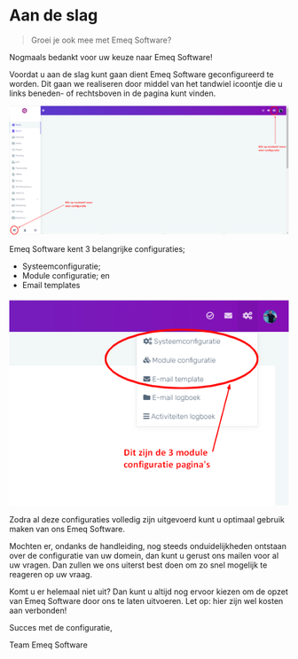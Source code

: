 # Aan de slag

> Groei je ook mee met Emeq Software?
>

Nogmaals bedankt voor uw keuze naar Emeq Software!

Voordat u aan de slag kunt gaan dient Emeq Software geconfigureerd te worden. Dit gaan we realiseren door middel van het tandwiel icoontje die u links beneden- of rechtsboven in de pagina kunt vinden.

![knipsel-1](https://github.com/yusufkaracaburun/emeq-support/blob/e6098468a23a78767b7cdb1bf38b6367559d3158/docs/_media/img/knipsel-1.PNG)

Emeq Software kent 3 belangrijke configuraties;

-	Systeemconfiguratie;
-	Module configuratie; en
-	Email templates

![knipsel-2](https://github.com/yusufkaracaburun/emeq-support/blob/e6098468a23a78767b7cdb1bf38b6367559d3158/docs/_media/img/knipsel-2.PNG)

Zodra al deze configuraties volledig zijn uitgevoerd kunt u optimaal gebruik maken van ons Emeq Software.

Mochten er, ondanks de handleiding, nog steeds onduidelijkheden ontstaan over de configuratie van uw domein, dan kunt u gerust ons mailen voor al uw vragen. Dan zullen we ons uiterst best doen om zo snel mogelijk te reageren op uw vraag.

Komt u er helemaal niet uit? Dan kunt u altijd nog ervoor kiezen om de opzet van Emeq Software door ons te laten uitvoeren. Let op: hier zijn wel kosten aan verbonden!

Succes met de configuratie,


Team Emeq Software
